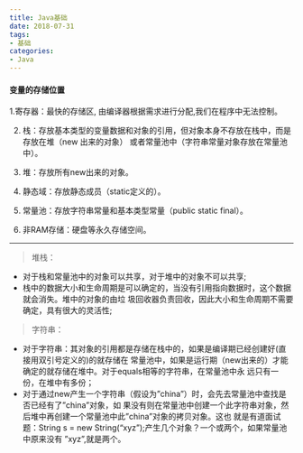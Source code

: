 ```yaml
---
title: Java基础
date: 2018-07-31
tags:
- 基础
categories:
- Java
---
```


<!-- toc -->

#### 变量的存储位置

1.寄存器：最快的存储区, 由编译器根据需求进行分配,我们在程序中无法控制。

2. 栈：存放基本类型的变量数据和对象的引用，但对象本身不存放在栈中，而是存放在堆（new 出来的对象）
或者常量池中（字符串常量对象存放在常量池中）。

3. 堆：存放所有new出来的对象。

4. 静态域：存放静态成员（static定义的）。

5. 常量池：存放字符串常量和基本类型常量（public static final）。

6. 非RAM存储：硬盘等永久存储空间。

---

> 堆栈：
- 对于栈和常量池中的对象可以共享，对于堆中的对象不可以共享;
- 栈中的数据大小和生命周期是可以确定的，当没有引用指向数据时，这个数据就会消失。堆中的对象的由垃
圾回收器负责回收，因此大小和生命周期不需要确定，具有很大的灵活性;

> 字符串：
- 对于字符串：其对象的引用都是存储在栈中的，如果是编译期已经创建好(直接用双引号定义的)的就存储在
常量池中，如果是运行期（new出来的）才能确定的就存储在堆中。对于equals相等的字符串，在常量池中永
远只有一份，在堆中有多份；
- 对于通过new产生一个字符串（假设为”china”）时，会先去常量池中查找是否已经有了”china”对象，如
果没有则在常量池中创建一个此字符串对象，然后堆中再创建一个常量池中此”china”对象的拷贝对象。这也
就是有道面试题：String s = new String(“xyz”);产生几个对象？一个或两个，如果常量池中原来没有
”xyz”,就是两个。

